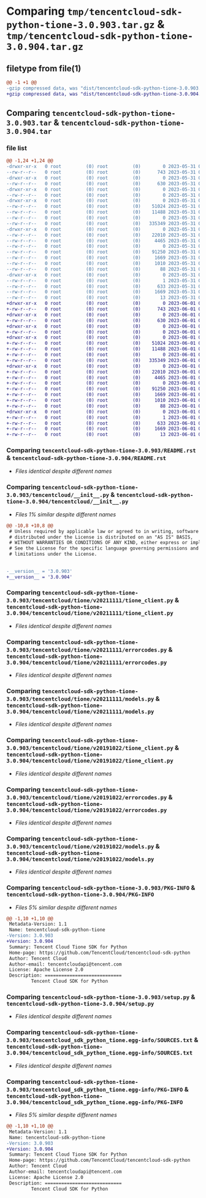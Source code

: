 # Comparing `tmp/tencentcloud-sdk-python-tione-3.0.903.tar.gz` & `tmp/tencentcloud-sdk-python-tione-3.0.904.tar.gz`

## filetype from file(1)

```diff
@@ -1 +1 @@
-gzip compressed data, was "dist/tencentcloud-sdk-python-tione-3.0.903.tar", last modified: Wed May 31 02:23:43 2023, max compression
+gzip compressed data, was "dist/tencentcloud-sdk-python-tione-3.0.904.tar", last modified: Thu Jun  1 02:48:51 2023, max compression
```

## Comparing `tencentcloud-sdk-python-tione-3.0.903.tar` & `tencentcloud-sdk-python-tione-3.0.904.tar`

### file list

```diff
@@ -1,24 +1,24 @@
-drwxr-xr-x   0 root         (0) root         (0)        0 2023-05-31 02:23:43.000000 tencentcloud-sdk-python-tione-3.0.903/
--rw-r--r--   0 root         (0) root         (0)      743 2023-05-31 02:23:42.000000 tencentcloud-sdk-python-tione-3.0.903/README.rst
-drwxr-xr-x   0 root         (0) root         (0)        0 2023-05-31 02:23:43.000000 tencentcloud-sdk-python-tione-3.0.903/tencentcloud/
--rw-r--r--   0 root         (0) root         (0)      630 2023-05-31 02:23:42.000000 tencentcloud-sdk-python-tione-3.0.903/tencentcloud/__init__.py
-drwxr-xr-x   0 root         (0) root         (0)        0 2023-05-31 02:23:43.000000 tencentcloud-sdk-python-tione-3.0.903/tencentcloud/tione/
--rw-r--r--   0 root         (0) root         (0)        0 2023-05-31 02:23:42.000000 tencentcloud-sdk-python-tione-3.0.903/tencentcloud/tione/__init__.py
-drwxr-xr-x   0 root         (0) root         (0)        0 2023-05-31 02:23:43.000000 tencentcloud-sdk-python-tione-3.0.903/tencentcloud/tione/v20211111/
--rw-r--r--   0 root         (0) root         (0)    51024 2023-05-31 02:23:42.000000 tencentcloud-sdk-python-tione-3.0.903/tencentcloud/tione/v20211111/tione_client.py
--rw-r--r--   0 root         (0) root         (0)    11488 2023-05-31 02:23:42.000000 tencentcloud-sdk-python-tione-3.0.903/tencentcloud/tione/v20211111/errorcodes.py
--rw-r--r--   0 root         (0) root         (0)        0 2023-05-31 02:23:42.000000 tencentcloud-sdk-python-tione-3.0.903/tencentcloud/tione/v20211111/__init__.py
--rw-r--r--   0 root         (0) root         (0)   335349 2023-05-31 02:23:42.000000 tencentcloud-sdk-python-tione-3.0.903/tencentcloud/tione/v20211111/models.py
-drwxr-xr-x   0 root         (0) root         (0)        0 2023-05-31 02:23:43.000000 tencentcloud-sdk-python-tione-3.0.903/tencentcloud/tione/v20191022/
--rw-r--r--   0 root         (0) root         (0)    22010 2023-05-31 02:23:42.000000 tencentcloud-sdk-python-tione-3.0.903/tencentcloud/tione/v20191022/tione_client.py
--rw-r--r--   0 root         (0) root         (0)     4465 2023-05-31 02:23:42.000000 tencentcloud-sdk-python-tione-3.0.903/tencentcloud/tione/v20191022/errorcodes.py
--rw-r--r--   0 root         (0) root         (0)        0 2023-05-31 02:23:42.000000 tencentcloud-sdk-python-tione-3.0.903/tencentcloud/tione/v20191022/__init__.py
--rw-r--r--   0 root         (0) root         (0)    91250 2023-05-31 02:23:42.000000 tencentcloud-sdk-python-tione-3.0.903/tencentcloud/tione/v20191022/models.py
--rw-r--r--   0 root         (0) root         (0)     1669 2023-05-31 02:23:43.000000 tencentcloud-sdk-python-tione-3.0.903/PKG-INFO
--rw-r--r--   0 root         (0) root         (0)     1010 2023-05-31 02:23:42.000000 tencentcloud-sdk-python-tione-3.0.903/setup.py
--rw-r--r--   0 root         (0) root         (0)       88 2023-05-31 02:23:43.000000 tencentcloud-sdk-python-tione-3.0.903/setup.cfg
-drwxr-xr-x   0 root         (0) root         (0)        0 2023-05-31 02:23:43.000000 tencentcloud-sdk-python-tione-3.0.903/tencentcloud_sdk_python_tione.egg-info/
--rw-r--r--   0 root         (0) root         (0)        1 2023-05-31 02:23:43.000000 tencentcloud-sdk-python-tione-3.0.903/tencentcloud_sdk_python_tione.egg-info/dependency_links.txt
--rw-r--r--   0 root         (0) root         (0)      633 2023-05-31 02:23:43.000000 tencentcloud-sdk-python-tione-3.0.903/tencentcloud_sdk_python_tione.egg-info/SOURCES.txt
--rw-r--r--   0 root         (0) root         (0)     1669 2023-05-31 02:23:43.000000 tencentcloud-sdk-python-tione-3.0.903/tencentcloud_sdk_python_tione.egg-info/PKG-INFO
--rw-r--r--   0 root         (0) root         (0)       13 2023-05-31 02:23:43.000000 tencentcloud-sdk-python-tione-3.0.903/tencentcloud_sdk_python_tione.egg-info/top_level.txt
+drwxr-xr-x   0 root         (0) root         (0)        0 2023-06-01 02:48:51.000000 tencentcloud-sdk-python-tione-3.0.904/
+-rw-r--r--   0 root         (0) root         (0)      743 2023-06-01 02:48:51.000000 tencentcloud-sdk-python-tione-3.0.904/README.rst
+drwxr-xr-x   0 root         (0) root         (0)        0 2023-06-01 02:48:51.000000 tencentcloud-sdk-python-tione-3.0.904/tencentcloud/
+-rw-r--r--   0 root         (0) root         (0)      630 2023-06-01 02:48:51.000000 tencentcloud-sdk-python-tione-3.0.904/tencentcloud/__init__.py
+drwxr-xr-x   0 root         (0) root         (0)        0 2023-06-01 02:48:51.000000 tencentcloud-sdk-python-tione-3.0.904/tencentcloud/tione/
+-rw-r--r--   0 root         (0) root         (0)        0 2023-06-01 02:48:51.000000 tencentcloud-sdk-python-tione-3.0.904/tencentcloud/tione/__init__.py
+drwxr-xr-x   0 root         (0) root         (0)        0 2023-06-01 02:48:51.000000 tencentcloud-sdk-python-tione-3.0.904/tencentcloud/tione/v20211111/
+-rw-r--r--   0 root         (0) root         (0)    51024 2023-06-01 02:48:51.000000 tencentcloud-sdk-python-tione-3.0.904/tencentcloud/tione/v20211111/tione_client.py
+-rw-r--r--   0 root         (0) root         (0)    11488 2023-06-01 02:48:51.000000 tencentcloud-sdk-python-tione-3.0.904/tencentcloud/tione/v20211111/errorcodes.py
+-rw-r--r--   0 root         (0) root         (0)        0 2023-06-01 02:48:51.000000 tencentcloud-sdk-python-tione-3.0.904/tencentcloud/tione/v20211111/__init__.py
+-rw-r--r--   0 root         (0) root         (0)   335349 2023-06-01 02:48:51.000000 tencentcloud-sdk-python-tione-3.0.904/tencentcloud/tione/v20211111/models.py
+drwxr-xr-x   0 root         (0) root         (0)        0 2023-06-01 02:48:51.000000 tencentcloud-sdk-python-tione-3.0.904/tencentcloud/tione/v20191022/
+-rw-r--r--   0 root         (0) root         (0)    22010 2023-06-01 02:48:51.000000 tencentcloud-sdk-python-tione-3.0.904/tencentcloud/tione/v20191022/tione_client.py
+-rw-r--r--   0 root         (0) root         (0)     4465 2023-06-01 02:48:51.000000 tencentcloud-sdk-python-tione-3.0.904/tencentcloud/tione/v20191022/errorcodes.py
+-rw-r--r--   0 root         (0) root         (0)        0 2023-06-01 02:48:51.000000 tencentcloud-sdk-python-tione-3.0.904/tencentcloud/tione/v20191022/__init__.py
+-rw-r--r--   0 root         (0) root         (0)    91250 2023-06-01 02:48:51.000000 tencentcloud-sdk-python-tione-3.0.904/tencentcloud/tione/v20191022/models.py
+-rw-r--r--   0 root         (0) root         (0)     1669 2023-06-01 02:48:51.000000 tencentcloud-sdk-python-tione-3.0.904/PKG-INFO
+-rw-r--r--   0 root         (0) root         (0)     1010 2023-06-01 02:48:51.000000 tencentcloud-sdk-python-tione-3.0.904/setup.py
+-rw-r--r--   0 root         (0) root         (0)       88 2023-06-01 02:48:51.000000 tencentcloud-sdk-python-tione-3.0.904/setup.cfg
+drwxr-xr-x   0 root         (0) root         (0)        0 2023-06-01 02:48:51.000000 tencentcloud-sdk-python-tione-3.0.904/tencentcloud_sdk_python_tione.egg-info/
+-rw-r--r--   0 root         (0) root         (0)        1 2023-06-01 02:48:51.000000 tencentcloud-sdk-python-tione-3.0.904/tencentcloud_sdk_python_tione.egg-info/dependency_links.txt
+-rw-r--r--   0 root         (0) root         (0)      633 2023-06-01 02:48:51.000000 tencentcloud-sdk-python-tione-3.0.904/tencentcloud_sdk_python_tione.egg-info/SOURCES.txt
+-rw-r--r--   0 root         (0) root         (0)     1669 2023-06-01 02:48:51.000000 tencentcloud-sdk-python-tione-3.0.904/tencentcloud_sdk_python_tione.egg-info/PKG-INFO
+-rw-r--r--   0 root         (0) root         (0)       13 2023-06-01 02:48:51.000000 tencentcloud-sdk-python-tione-3.0.904/tencentcloud_sdk_python_tione.egg-info/top_level.txt
```

### Comparing `tencentcloud-sdk-python-tione-3.0.903/README.rst` & `tencentcloud-sdk-python-tione-3.0.904/README.rst`

 * *Files identical despite different names*

### Comparing `tencentcloud-sdk-python-tione-3.0.903/tencentcloud/__init__.py` & `tencentcloud-sdk-python-tione-3.0.904/tencentcloud/__init__.py`

 * *Files 1% similar despite different names*

```diff
@@ -10,8 +10,8 @@
 # Unless required by applicable law or agreed to in writing, software
 # distributed under the License is distributed on an "AS IS" BASIS,
 # WITHOUT WARRANTIES OR CONDITIONS OF ANY KIND, either express or implied.
 # See the License for the specific language governing permissions and
 # limitations under the License.
 
 
-__version__ = '3.0.903'
+__version__ = '3.0.904'
```

### Comparing `tencentcloud-sdk-python-tione-3.0.903/tencentcloud/tione/v20211111/tione_client.py` & `tencentcloud-sdk-python-tione-3.0.904/tencentcloud/tione/v20211111/tione_client.py`

 * *Files identical despite different names*

### Comparing `tencentcloud-sdk-python-tione-3.0.903/tencentcloud/tione/v20211111/errorcodes.py` & `tencentcloud-sdk-python-tione-3.0.904/tencentcloud/tione/v20211111/errorcodes.py`

 * *Files identical despite different names*

### Comparing `tencentcloud-sdk-python-tione-3.0.903/tencentcloud/tione/v20211111/models.py` & `tencentcloud-sdk-python-tione-3.0.904/tencentcloud/tione/v20211111/models.py`

 * *Files identical despite different names*

### Comparing `tencentcloud-sdk-python-tione-3.0.903/tencentcloud/tione/v20191022/tione_client.py` & `tencentcloud-sdk-python-tione-3.0.904/tencentcloud/tione/v20191022/tione_client.py`

 * *Files identical despite different names*

### Comparing `tencentcloud-sdk-python-tione-3.0.903/tencentcloud/tione/v20191022/errorcodes.py` & `tencentcloud-sdk-python-tione-3.0.904/tencentcloud/tione/v20191022/errorcodes.py`

 * *Files identical despite different names*

### Comparing `tencentcloud-sdk-python-tione-3.0.903/tencentcloud/tione/v20191022/models.py` & `tencentcloud-sdk-python-tione-3.0.904/tencentcloud/tione/v20191022/models.py`

 * *Files identical despite different names*

### Comparing `tencentcloud-sdk-python-tione-3.0.903/PKG-INFO` & `tencentcloud-sdk-python-tione-3.0.904/PKG-INFO`

 * *Files 5% similar despite different names*

```diff
@@ -1,10 +1,10 @@
 Metadata-Version: 1.1
 Name: tencentcloud-sdk-python-tione
-Version: 3.0.903
+Version: 3.0.904
 Summary: Tencent Cloud Tione SDK for Python
 Home-page: https://github.com/TencentCloud/tencentcloud-sdk-python
 Author: Tencent Cloud
 Author-email: tencentcloudapi@tencent.com
 License: Apache License 2.0
 Description: ============================
         Tencent Cloud SDK for Python
```

### Comparing `tencentcloud-sdk-python-tione-3.0.903/setup.py` & `tencentcloud-sdk-python-tione-3.0.904/setup.py`

 * *Files identical despite different names*

### Comparing `tencentcloud-sdk-python-tione-3.0.903/tencentcloud_sdk_python_tione.egg-info/SOURCES.txt` & `tencentcloud-sdk-python-tione-3.0.904/tencentcloud_sdk_python_tione.egg-info/SOURCES.txt`

 * *Files identical despite different names*

### Comparing `tencentcloud-sdk-python-tione-3.0.903/tencentcloud_sdk_python_tione.egg-info/PKG-INFO` & `tencentcloud-sdk-python-tione-3.0.904/tencentcloud_sdk_python_tione.egg-info/PKG-INFO`

 * *Files 5% similar despite different names*

```diff
@@ -1,10 +1,10 @@
 Metadata-Version: 1.1
 Name: tencentcloud-sdk-python-tione
-Version: 3.0.903
+Version: 3.0.904
 Summary: Tencent Cloud Tione SDK for Python
 Home-page: https://github.com/TencentCloud/tencentcloud-sdk-python
 Author: Tencent Cloud
 Author-email: tencentcloudapi@tencent.com
 License: Apache License 2.0
 Description: ============================
         Tencent Cloud SDK for Python
```

